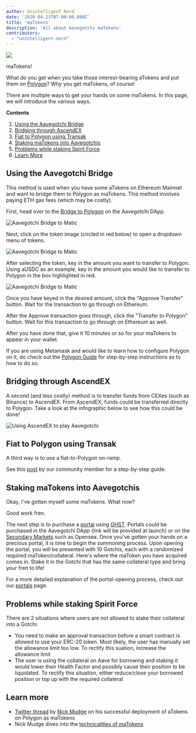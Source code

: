 ```yaml
---
author: Unintelligent Nerd
date: '2020-04-23T07:00:00.000Z'
title: 'maTokens'
description: 'All about Aavegotchi maTokens'
contributors:
  - "unintelligent-nerd"
---
```


<div class="headerImageContainer">
<img class="headerImage" src="/matokens/matoken.png">
<p class="headerImageText">maTokens!</p>
</div>

What do you get when you take those interest-bearing aTokens and put them on [Polygon](/glossary#polygon)? Why you get maTokens, of course!

There are multiple ways to get your hands on some maTokens. In this page, we will introduce the various ways.

<div class="contentsBox">

**Contents**

<ol>
<li><a href=#using-the-aavegotchi-bridge>Using the Aavegotchi Bridge</a></li>
<li><a href=#bridging-through-ascendex>Bridging through AscendEX</a></li>
<li><a href=#fiat-to-polygon-using-transak>Fiat to Polygon using Transak</a></li>
<li><a href=#staking-matokens-into-aavegotchis>Staking maTokens into Aavegotchis</a></li>
<li><a href=#problems-while-staking-spirit-force>Problems while staking Spirit Force</a></li>
<li><a href=#learn-more>Learn More</a></li>
</ol>

</div>

## Using the Aavegotchi Bridge

This method is used when you have some aTokens on Ethereum Mainnet and want to bridge them to Polygon as maTokens. This method involves paying ETH gas fees (which may be costly).

First, head over to the [Bridge to Polygon](https://aavegotchi.com/bridge) on the Aavegotchi DApp.

<img class = "bodyImage" src = "/matokens/bridge-to-matic.png" alt = "Aavegotchi Bridge to Matic" />

Next, click on the token image (circled in red below) to open a dropdown menu of tokens.

<img class = "bodyImage" src = "/matokens/select-atoken-to-convert.png" alt = "Aavegotchi Bridge to Matic" />

After selecting the token, key in the amount you want to transfer to Polygon. Using aUSDC as an example, key in the amount you would like to transfer to Polygon in the box highlighted in red.

<img class = "bodyImage" src = "/matokens/amount-to-transfer-to-matic.png" alt = "Aavegotchi Bridge to Matic" />

Once you have keyed in the desired amount, click the "Approve Transfer" button. Wait for the transaction to go through on Ethereum.

After the Approve transaction goes through, click the "Transfer to Polygon" button. Wait for this transaction to go through on Ethereum as well.

After you have done that, give it 10 minutes or so for your maTokens to appear in your wallet.

If you are using Metamask and would like to learn how to configure Polygon on it, do check out the [Polygon Guide](/polygon) for step-by-step instructions as to how to do so.

## Bridging through AscendEX

A second (and less costly) method is to transfer funds from CEXes (such as Binance) to AscendEX. From AscendEX, funds could be transferred directly to Polygon. Take a look at the infographic below to see how this could be done!

<img class = "bodyImage" src = "/matokens/Using_AscendEX_and_play_Aavegotchi.jpg" alt = "Using AscendEX to play Aavegotchi" />

## Fiat to Polygon using Transak

A third way is to use a fiat-to-Polygon on-ramp.

See this [post](https://trasher.substack.com/p/buying-your-tokens-straight-into) by our community member for a step-by-step guide.

## Staking maTokens into Aavegotchis

Okay, I've gotten myself some maTokens. What now?

Good work fren.

The next step is to purchase a [portal](/portals) using [GHST](/ghst). Portals could be purchased in the Aavegotchi DApp (link will be provided at launch) or on the [Secondary Markets](/marketplace) such as Opensea. Once you've gotten your hands on a precious portal, it is time to begin the summoning process. Upon opening the portal, you will be presented with 10 Gotchis, each with a randomized required maToken/collateral. Here's where the maToken you have acquired comes in. Stake it in the Gotchi that has the same collateral type and bring your fren to life!

For a more detailed explanation of the portal-opening process, check out our [portals](/portals) page.

## Problems while staking Spirit Force

There are 2 situations where users are not allowed to stake their collateral into a Gotchi:

* You need to make an approval transaction before a smart contract is allowed to use your ERC-20 token. Most likely, the user has manually set the allowance limit too low. To rectify this suation, increase the allowance limit
* The user is using the collateral on Aave for borrowing and staking it would lower their Health Factor and possibly cause their position to be liquidated. To rectify this situation, either reduce/close your borrowed position or top up with the required collateral

## Learn more

* [Twitter thread](https://twitter.com/mudgen/status/1352399348219445250) by [Nick Mudge](/team#nick-mudge) on his successful deployment of aTokens on Polygon as maTokens
* Nick Mudge dives into the [technicalities of maTokens](https://aavegotchi.substack.com/p/aaves-interest-bearing-atokens-on)
